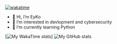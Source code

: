 [![wakatime](https://wakatime.com/badge/user/dcb03cc8-6730-4908-81a2-ac81a60b9554.svg)](https://wakatime.com/@dcb03cc8-6730-4908-81a2-ac81a60b9554)

- 👋 Hi, I’m EyKo
- 👀 I’m interested in devlopment and cybersecurity
- 🌱 I’m currently learning Python

[![My WakaTime stats](https://github-readme-stats.vercel.app/api/wakatime?username=NZO&langs_count=5)]
![My GitHub stats](https://github-readme-stats.vercel.app/api?username=NZO&show_icons=true&theme=radical)
